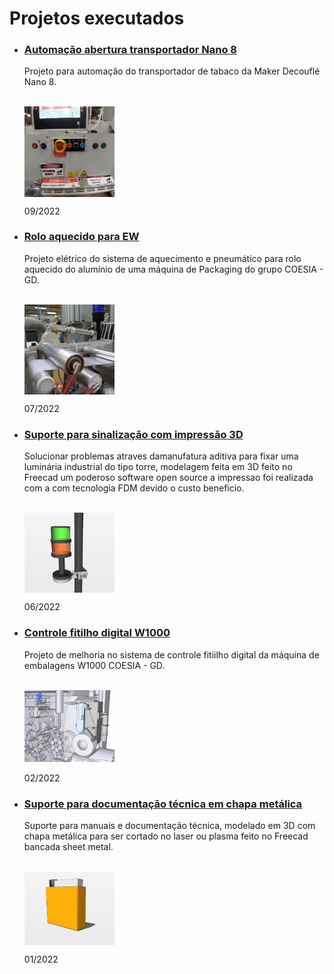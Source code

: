 # Projetos executados

- ### [Automação abertura transportador Nano 8](/Nano8-transportador-tabaco/Transportador-Abertura.md) 

  Projeto para automação do transportador de tabaco da Maker Decouflé Nano 8.

   <br>
  
  <img align="center" src="/Nano8-transportador-tabaco/Assets/botoeiras2.jpg" width="30%"/> 
  
  09/2022

- ### [Rolo aquecido para EW](/EW-roller-heater/roller-heater.md) 

  Projeto elétrico do sistema de aquecimento e pneumático para rolo aquecido do alumínio de uma máquina de Packaging do grupo COESIA - GD.

   <br>
  
  <img align="center" src="/EW-roller-heater/Assets/roller.jpg" width="30%"/> 
  
  07/2022

- ### [Suporte para sinalização com impressão 3D](/Holder-Light/holder-light.md) 

  Solucionar problemas atraves damanufatura aditiva para fixar uma luminária industrial do tipo torre, modelagem feita em 3D feito no Freecad um poderoso software open source a impressao foi realizada com a com tecnologia FDM devido o custo beneficio.

   <br>
  
  <img align="center" src="/Holder-Light/Assets/Sinaleiro2.png" width="30%"/> 
  
  06/2022

- ### [Controle fitilho digital W1000](tear-tape-w1000/tear-tape.md) 

  Projeto de melhoria no sistema de controle fitiilho digital da máquina de embalagens W1000 COESIA - GD.

   <br>
  
  <img src="/tear-tape-w1000/Assets/sensor.jpg" width="30%"/>
  
  02/2022


- ### [Suporte para documentação técnica em chapa metálica](Support-electrical-diagrams/holder-man.md)

  Suporte para manuais e documentação técnica, modelado em 3D com chapa metálica para ser cortado no laser ou plasma feito no Freecad bancada sheet metal.

  <br>
  
  <img align="center" src="/Support-electrical-diagrams/Assets/Ort-0.png" width="30%"/> 

  01/2022

